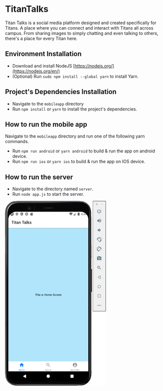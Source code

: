 # TitanTalks
Titan Talks is a social media platform designed and created specifically for Titans. A place where you can connect and interact with Titans all across campus. From sharing images to simply chatting and even talking to others, there's a place for every Titan here.

## Environment Installation
* Download and install NodeJS [https://nodejs.org/](https://nodejs.org/en/)
* (Optional) Run `sudo npm install --global yarn` to install Yarn.

## Project's Dependencies Installation
* Navigate to the `mobileapp` directory
* Run `npm install` or `yarn` to install the project's dependencies. 

## How to run the mobile app
Navigate to the `mobileapp` directory and run one of the following yarn commands.
* Run `npm run android` or `yarn android` to build & run the app on android device.
* Run `npm run ios` or `yarn ios` to build & run the app on IOS device.

## How to run the server
* Navigate to the directory named `server`.
* Run `node app.js` to start the server.

<img src="https://github.com/NLTN/TitanTalks/blob/main/demo.gif" height="600">

